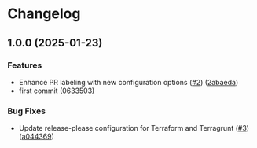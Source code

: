 # Changelog

## 1.0.0 (2025-01-23)


### Features

* Enhance PR labeling with new configuration options ([#2](https://github.com/Excoriate/terragrunt-ref-arch-v3/issues/2)) ([2abaeda](https://github.com/Excoriate/terragrunt-ref-arch-v3/commit/2abaeda3c11d9efedea5cfa3b05311987b8c689b))
* first commit ([0633503](https://github.com/Excoriate/terragrunt-ref-arch-v3/commit/0633503b4e96f14016630f383c501e1d07bf8392))


### Bug Fixes

* Update release-please configuration for Terraform and Terragrunt ([#3](https://github.com/Excoriate/terragrunt-ref-arch-v3/issues/3)) ([a044369](https://github.com/Excoriate/terragrunt-ref-arch-v3/commit/a0443693fabdd4c987a1cbe45b1d0e736b9e554f))
